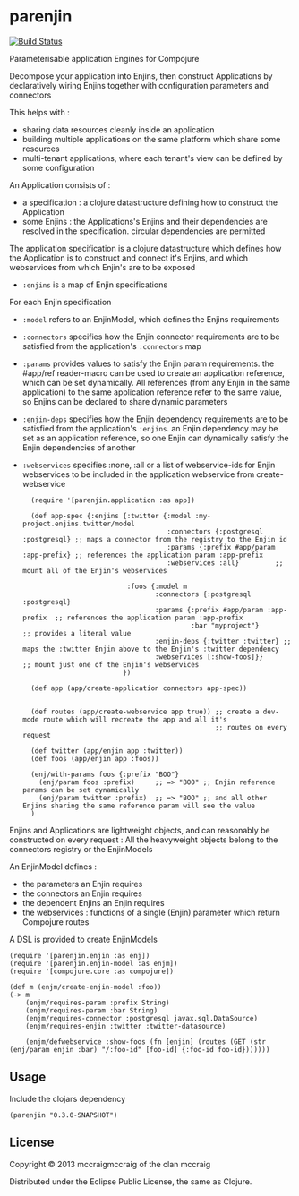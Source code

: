 # parenjin

[![Build Status](https://travis-ci.org/mccraigmccraig/parenjin.png?branch=master)](https://travis-ci.org/mccraigmccraig/parenjin)

Parameterisable application Engines for Compojure

Decompose your application into Enjins, then construct Applications by declaratively wiring Enjins together with configuration parameters and connectors

This helps with :

* sharing data resources cleanly inside an application
* building multiple applications on the same platform which share some resources
* multi-tenant applications, where each tenant's view can be defined by some configuration

An Application consists of :

* a specification : a clojure datastructure defining how to construct the Application
* some Enjins : the Applications's Enjins and their dependencies are resolved in the specification. circular dependencies are permitted

The application specification is a clojure datastructure which defines how the Application is to construct and connect it's Enjins, and which webservices from which Enjin's are to be exposed

* `:enjins` is a map of Enjin specifications

For each Enjin specification

* `:model` refers to an EnjinModel, which defines the Enjins requirements
* `:connectors` specifies how the Enjin connector requirements are to be satisfied from the application's `:connectors` map
* `:params` provides values to satisfy the Enjin param requirements. the #app/ref reader-macro can be used to create an application reference,
   which can be set dynamically. All references (from any Enjin in the same application) to the same application reference refer to the
   same value, so Enjins can be declared to share dynamic parameters
* `:enjin-deps` specifies how the Enjin dependency requirements are to be satisfied from the application's `:enjins`. an Enjin dependency may be
   set as an application reference, so one Enjin can dynamically satisfy the Enjin dependencies of another
* `:webservices` specifies :none, :all or a list of webservice-ids for Enjin webservices to be included in the application webservice from create-webservice

        (require '[parenjin.application :as app])

        (def app-spec {:enjins {:twitter {:model :my-project.enjins.twitter/model
                                          :connectors {:postgresql :postgresql} ;; maps a connector from the registry to the Enjin id
                                          :params {:prefix #app/param :app-prefix} ;; references the application param :app-prefix
                                          :webservices :all}         ;; mount all of the Enjin's webservices

                                :foos {:model m
                                       :connectors {:postgresql :postgresql}
                                       :params {:prefix #app/param :app-prefix  ;; references the application param :app-prefix
                                                :bar "myproject"}               ;; provides a literal value
                                       :enjin-deps {:twitter :twitter} ;; maps the :twitter Enjin above to the Enjin's :twitter dependency
                                       :webservices [:show-foos]}}       ;; mount just one of the Enjin's webservices
                               })

        (def app (app/create-application connectors app-spec))


        (def routes (app/create-webservice app true)) ;; create a dev-mode route which will recreate the app and all it's
                                                      ;; routes on every request

        (def twitter (app/enjin app :twitter))
        (def foos (app/enjin app :foos))

        (enj/with-params foos {:prefix "BOO"}
          (enj/param foos :prefix)     ;; => "BOO" ;; Enjin reference params can be set dynamically
          (enj/param twitter :prefix)  ;; => "BOO" ;; and all other Enjins sharing the same reference param will see the value
        )

Enjins and Applications are lightweight objects, and can reasonably be constructed on every request : All the heavyweight objects belong to the connectors registry or the EnjinModels

An EnjinModel defines :

* the parameters an Enjin requires
* the connectors an Enjin requires
* the dependent Enjins an Enjin requires
* the webservices : functions of a single (Enjin) parameter which return Compojure routes

A DSL is provided to create EnjinModels

    (require '[parenjin.enjin :as enj])
    (require '[parenjin.enjin-model :as enjm])
    (require '[compojure.core :as compojure])

    (def m (enjm/create-enjin-model :foo))
    (-> m
        (enjm/requires-param :prefix String)
        (enjm/requires-param :bar String)
        (enjm/requires-connector :postgresql javax.sql.DataSource)
        (enjm/requires-enjin :twitter :twitter-datasource)

        (enjm/defwebservice :show-foos (fn [enjin] (routes (GET (str (enj/param enjin :bar) "/:foo-id" [foo-id] {:foo-id foo-id}))))))



## Usage

Include the clojars dependency

    (parenjin "0.3.0-SNAPSHOT")

## License

Copyright © 2013 mccraigmccraig of the clan mccraig

Distributed under the Eclipse Public License, the same as Clojure.
